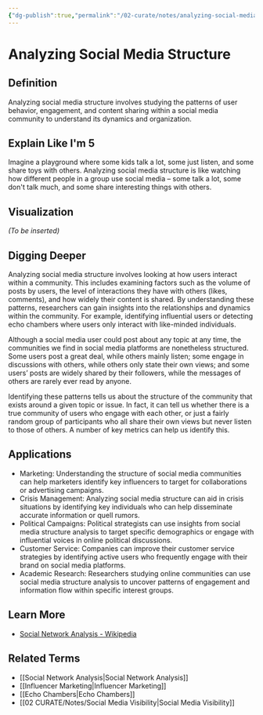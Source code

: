 ```yaml
---
{"dg-publish":true,"permalink":"/02-curate/notes/analyzing-social-media-structure/","title":"Analyzing Social Media Structure","tags":["social-media","social-networking","social-network-analysis"]}
---
```


# Analyzing Social Media Structure

## **Definition**
Analyzing social media structure involves studying the patterns of user behavior, engagement, and content sharing within a social media community to understand its dynamics and organization.

## **Explain Like I'm 5**
Imagine a playground where some kids talk a lot, some just listen, and some share toys with others. Analyzing social media structure is like watching how different people in a group use social media – some talk a lot, some don't talk much, and some share interesting things with others.

## **Visualization**
*(To be inserted)*

## **Digging Deeper**
Analyzing social media structure involves looking at how users interact within a community. This includes examining factors such as the volume of posts by users, the level of interactions they have with others (likes, comments), and how widely their content is shared. By understanding these patterns, researchers can gain insights into the relationships and dynamics within the community. For example, identifying influential users or detecting echo chambers where users only interact with like-minded individuals.

Although a social media user could post about any topic at any time, the communities we find in social media platforms are nonetheless structured. Some users post a great deal, while others mainly listen; some engage in discussions with others, while others only state their own views; and some users’ posts are widely shared by their followers, while the messages of others are rarely ever read by anyone.

Identifying these patterns tells us about the structure of the community that exists around a given topic or issue. In fact, it can tell us whether there is a true community of users who engage with each other, or just a fairly random group of participants who all share their own views but never listen to those of others. A number of key metrics can help us identify this.

## **Applications**
- Marketing: Understanding the structure of social media communities can help marketers identify key influencers to target for collaborations or advertising campaigns.
- Crisis Management: Analyzing social media structure can aid in crisis situations by identifying key individuals who can help disseminate accurate information or quell rumors.
- Political Campaigns: Political strategists can use insights from social media structure analysis to target specific demographics or engage with influential voices in online political discussions.
- Customer Service: Companies can improve their customer service strategies by identifying active users who frequently engage with their brand on social media platforms.
- Academic Research: Researchers studying online communities can use social media structure analysis to uncover patterns of engagement and information flow within specific interest groups.

## **Learn More**
- [Social Network Analysis - Wikipedia](https://en.wikipedia.org/wiki/Social_network_analysis)


## **Related Terms**
- [[Social Network Analysis\|Social Network Analysis]]
- [[Influencer Marketing\|Influencer Marketing]]
- [[Echo Chambers\|Echo Chambers]]
- [[02 CURATE/Notes/Social Media Visibility\|Social Media Visibility]]